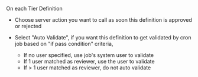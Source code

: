 On each Tier Definition

- Choose server action you want to call as soon this definition is
  approved or rejected

- Select "Auto Validate", if you want this definition to get validated by cron job based on "if pass condition" criteria,  
  - If no user specified, use job's system user to validate
  - If 1 user matched as reviewer, use the user to validate
  - If \> 1 user matched as reviewer, do not auto validate
